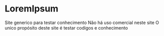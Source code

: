 # LoremIpsum
Site generico para testar conhecimento
Não há uso comercial neste site
O unico propósito deste site é testar codigos e conhecimento
